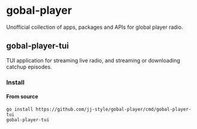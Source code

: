 # gobal-player

Unofficial collection of apps, packages and APIs for global player radio.

## gobal-player-tui
TUI application for streaming live radio, and streaming or downloading catchup episodes.

### Install
#### From source
```
go install https://github.com/jj-style/gobal-player/cmd/gobal-player-tui
gobal-player-tui
```

